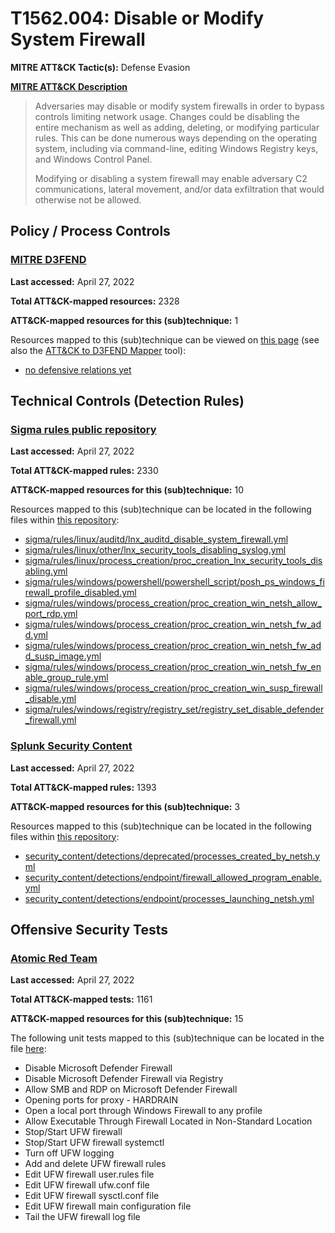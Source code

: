 # T1562.004: Disable or Modify System Firewall
**MITRE ATT&CK Tactic(s):** Defense Evasion

**[MITRE ATT&CK Description](https://attack.mitre.org/techniques/T1562/004)**
<blockquote>Adversaries may disable or modify system firewalls in order to bypass controls limiting network usage. Changes could be disabling the entire mechanism as well as adding, deleting, or modifying particular rules. This can be done numerous ways depending on the operating system, including via command-line, editing Windows Registry keys, and Windows Control Panel.

Modifying or disabling a system firewall may enable adversary C2 communications, lateral movement, and/or data exfiltration that would otherwise not be allowed. </blockquote>

## Policy / Process Controls
### [MITRE D3FEND](https://d3fend.mitre.org/)
**Last accessed:** April 27, 2022

**Total ATT&CK-mapped resources:** 2328

**ATT&CK-mapped resources for this (sub)technique:** 1

Resources mapped to this (sub)technique can be viewed on [this page](https://d3fend.mitre.org/) (see also the [ATT&CK to D3FEND Mapper](https://d3fend.mitre.org/tools/attack-mapper) tool):

* [no defensive relations yet](https://d3fend.mitre.org/techniques/d3f:nodefensiverelationsyet)

## Technical Controls (Detection Rules)
### [Sigma rules public repository](https://github.com/SigmaHQ/sigma)
**Last accessed:** April 27, 2022

**Total ATT&CK-mapped rules:** 2330

**ATT&CK-mapped resources for this (sub)technique:** 10

Resources mapped to this (sub)technique can be located in the following files within [this repository](https://github.com/SigmaHQ/sigma/tree/master/rules):

* [sigma/rules/linux/auditd/lnx_auditd_disable_system_firewall.yml](https://github.com/SigmaHQ/sigma/blob/master/rules/linux/auditd/lnx_auditd_disable_system_firewall.yml)
* [sigma/rules/linux/other/lnx_security_tools_disabling_syslog.yml](https://github.com/SigmaHQ/sigma/blob/master/rules/linux/other/lnx_security_tools_disabling_syslog.yml)
* [sigma/rules/linux/process_creation/proc_creation_lnx_security_tools_disabling.yml](https://github.com/SigmaHQ/sigma/blob/master/rules/linux/process_creation/proc_creation_lnx_security_tools_disabling.yml)
* [sigma/rules/windows/powershell/powershell_script/posh_ps_windows_firewall_profile_disabled.yml](https://github.com/SigmaHQ/sigma/blob/master/rules/windows/powershell/powershell_script/posh_ps_windows_firewall_profile_disabled.yml)
* [sigma/rules/windows/process_creation/proc_creation_win_netsh_allow_port_rdp.yml](https://github.com/SigmaHQ/sigma/blob/master/rules/windows/process_creation/proc_creation_win_netsh_allow_port_rdp.yml)
* [sigma/rules/windows/process_creation/proc_creation_win_netsh_fw_add.yml](https://github.com/SigmaHQ/sigma/blob/master/rules/windows/process_creation/proc_creation_win_netsh_fw_add.yml)
* [sigma/rules/windows/process_creation/proc_creation_win_netsh_fw_add_susp_image.yml](https://github.com/SigmaHQ/sigma/blob/master/rules/windows/process_creation/proc_creation_win_netsh_fw_add_susp_image.yml)
* [sigma/rules/windows/process_creation/proc_creation_win_netsh_fw_enable_group_rule.yml](https://github.com/SigmaHQ/sigma/blob/master/rules/windows/process_creation/proc_creation_win_netsh_fw_enable_group_rule.yml)
* [sigma/rules/windows/process_creation/proc_creation_win_susp_firewall_disable.yml](https://github.com/SigmaHQ/sigma/blob/master/rules/windows/process_creation/proc_creation_win_susp_firewall_disable.yml)
* [sigma/rules/windows/registry/registry_set/registry_set_disable_defender_firewall.yml](https://github.com/SigmaHQ/sigma/blob/master/rules/windows/registry/registry_set/registry_set_disable_defender_firewall.yml)

### [Splunk Security Content](https://github.com/splunk/security_content)
**Last accessed:** April 27, 2022

**Total ATT&CK-mapped rules:** 1393

**ATT&CK-mapped resources for this (sub)technique:** 3

Resources mapped to this (sub)technique can be located in the following files within [this repository](https://github.com/splunk/security_content/tree/develop/detections):

* [security_content/detections/deprecated/processes_created_by_netsh.yml](https://github.com/splunk/security_content/blob/develop/detections/deprecated/processes_created_by_netsh.yml)
* [security_content/detections/endpoint/firewall_allowed_program_enable.yml](https://github.com/splunk/security_content/blob/develop/detections/endpoint/firewall_allowed_program_enable.yml)
* [security_content/detections/endpoint/processes_launching_netsh.yml](https://github.com/splunk/security_content/blob/develop/detections/endpoint/processes_launching_netsh.yml)


## Offensive Security Tests
### [Atomic Red Team](https://github.com/redcanaryco/atomic-red-team)
**Last accessed:** April 27, 2022

**Total ATT&CK-mapped tests:** 1161

**ATT&CK-mapped resources for this (sub)technique:** 15

The following unit tests mapped to this (sub)technique can be located in the file [here](https://github.com/redcanaryco/atomic-red-team/tree/master/atomics/T1562.004/T1562.004.yaml):

* Disable Microsoft Defender Firewall
* Disable Microsoft Defender Firewall via Registry
* Allow SMB and RDP on Microsoft Defender Firewall
* Opening ports for proxy - HARDRAIN
* Open a local port through Windows Firewall to any profile
* Allow Executable Through Firewall Located in Non-Standard Location
* Stop/Start UFW firewall
* Stop/Start UFW firewall systemctl
* Turn off UFW logging
* Add and delete UFW firewall rules
* Edit UFW firewall user.rules file
* Edit UFW firewall ufw.conf file
* Edit UFW firewall sysctl.conf file
* Edit UFW firewall main configuration file
* Tail the UFW firewall log file

